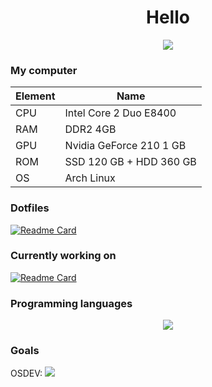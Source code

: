 <h1 align="center">Hello</h1>

<p align="center"><img src="https://github-readme-stats.vercel.app/api?username=IGOREK-Belarus&show_icons=true&theme=tokyonight"></p>

### My computer

| Element | Name |
| --- | --- |
| CPU | Intel Core 2 Duo E8400 |
| RAM | DDR2 4GB |
| GPU | Nvidia GeForce 210 1 GB |
| ROM | SSD 120 GB + HDD 360 GB |
| OS | Arch Linux |

### Dotfiles

[![Readme Card](https://github-readme-stats.vercel.app/api/pin/?username=IGOREK-Belarus&repo=dotfiles&theme=tokyonight)](https://github.com/anuraghazra/github-readme-stats)


### Currently working on

[![Readme Card](https://github-readme-stats.vercel.app/api/pin/?username=IGOREK-Belarus&repo=simpleVanillaWebOS&theme=tokyonight)](https://github.com/anuraghazra/github-readme-stats)

###

### Programming languages
<p align="center"><img src="https://github-readme-stats.vercel.app/api/top-langs/?username=IGOREK-Belarus&theme=tokyonight"></p>


### Goals

OSDEV: ![](https://progress-bar.dev/0)

